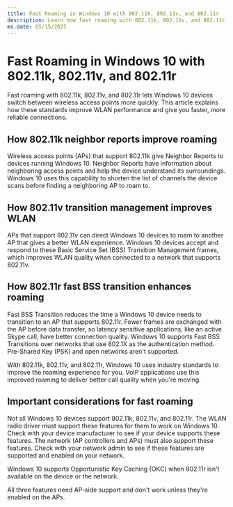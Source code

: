 ```yaml
---
title: Fast Roaming in Windows 10 with 802.11k, 802.11v, and 802.11r
description: Learn how fast roaming with 802.11k, 802.11v, and 802.11r improves WLAN performance in Windows 10. Discover benefits and requirements.
ms.date: 05/15/2025
---
```


# Fast Roaming in Windows 10 with 802.11k, 802.11v, and 802.11r

Fast roaming with 802.11k, 802.11v, and 802.11r lets Windows 10 devices switch between wireless access points more quickly. This article explains how these standards improve WLAN performance and give you faster, more reliable connections.

## How 802.11k neighbor reports improve roaming

Wireless access points (APs) that support 802.11k give Neighbor Reports to devices running Windows 10. Neighbor Reports have information about neighboring access points and help the device understand its surroundings. Windows 10 uses this capability to shorten the list of channels the device scans before finding a neighboring AP to roam to.

## How 802.11v transition management improves WLAN

APs that support 802.11v can direct Windows 10 devices to roam to another AP that gives a better WLAN experience. Windows 10 devices accept and respond to these Basic Service Set (BSS) Transition Management frames, which improves WLAN quality when connected to a network that supports 802.11v.

## How 802.11r fast BSS transition enhances roaming

Fast BSS Transition reduces the time a Windows 10 device needs to transition to an AP that supports 802.11r. Fewer frames are exchanged with the AP before data transfer, so latency sensitive applications, like an active Skype call, have better connection quality. Windows 10 supports Fast BSS Transitions over networks that use 802.1X as the authentication method. Pre-Shared Key (PSK) and open networks aren't supported.

With 802.11k, 802.11v, and 802.11r, Windows 10 uses industry standards to improve the roaming experience for you. VoIP applications use this improved roaming to deliver better call quality when you're moving.

## Important considerations for fast roaming

Not all Windows 10 devices support 802.11k, 802.11v, and 802.11r. The WLAN radio driver must support these features for them to work on Windows 10. Check with your device manufacturer to see if your device supports these features. The network (AP controllers and APs) must also support these features. Check with your network admin to see if these features are supported and enabled on your network.

Windows 10 supports Opportunistic Key Caching (OKC) when 802.11r isn't available on the device or the network.

All three features need AP-side support and don't work unless they're enabled on the APs.







